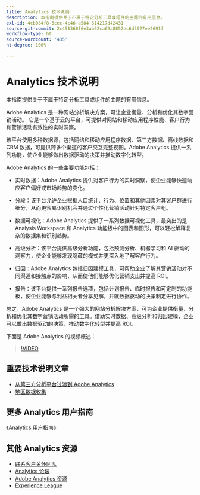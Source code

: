 ```yaml
---
title: Analytics 技术说明
description: 本指南提供关于不属于特定分析工具或组件的主题的有用信息。
exl-id: 4cb084f8-5cec-4c46-a584-614217d42431
source-git-commit: 2c451360f6e3ab62ca69a8852ec6d5627ee2691f
workflow-type: ht
source-wordcount: '435'
ht-degree: 100%

---
```


# Analytics 技术说明

本指南提供关于不属于特定分析工具或组件的主题的有用信息。

Adobe Analytics 是一种网站分析解决方案，可让企业衡量、分析和优化其数字营销活动。 它是一个基于云的平台，可提供对网站和移动应用程序性能、客户行为和营销活动有效性的实时洞察。

该平台使用多种数据源，包括网络和移动应用程序数据、第三方数据、离线数据和 CRM 数据，可提供跨多个渠道的客户交互完整视图。Adobe Analytics 提供一系列功能，使企业能够做出数据驱动的决策并推动数字化转型。

Adobe Analytics 的一些主要功能包括：

* 实时数据：Adobe Analytics 提供对客户行为的实时洞察，使企业能够快速响应客户偏好或市场趋势的变化。

* 分段：该平台允许企业根据人口统计、行为、位置和其他因素对其客户群进行细分，从而更容易识别机会并通过个性化营销活动针对特定客户组。

* 数据可视化：Adobe Analytics 提供了一系列数据可视化工具，最突出的是 Analysis Workspace 和 Analytics 功能板中的图表和图形，可以轻松解释复杂的数据集和识别趋势。

* 高级分析：该平台提供高级分析功能，包括预测分析、机器学习和 AI 驱动的洞察力，使企业能够发现隐藏的模式并更深入地了解客户行为。

* 归因：Adobe Analytics 包括归因建模工具，可帮助企业了解其营销活动对不同渠道和接触点的影响，从而使他们能够优化营销支出并提高 ROI。

* 报告：该平台提供一系列报告选项，包括计划报告、临时报告和可定制的功能板，使企业能够与利益相关者分享见解，并就数据驱动的决策制定进行协作。

总之，Adobe Analytics 是一个强大的网站分析解决方案，可为企业提供衡量、分析和优化其数字营销活动所需的工具。借助实时数据、高级分析和归因建模，企业可以做出数据驱动的决策，推动数字化转型并提高 ROI。

下面是 Adobe Analytics 的视频概述：

>[!VIDEO](https://video.tv.adobe.com/v/27429/?quality=12)

## 重要技术说明文章

* [从第三方分析平台过渡到 Adobe Analytics](ga-to-aa/home.md)
* [地区数据收集](/help/technotes/rdc/regional-data-collection.md)

## 更多 Analytics 用户指南

[《Analytics 用户指南》](https://experienceleague.adobe.com/docs/analytics.html)

## 其他 Analytics 资源

* [联系客户关怀团队](https://experienceleague.adobe.com/?support-solution=Analytics#support)
* [Analytics 论坛](https://forums.adobe.com/community/experience-cloud/analytics-cloud/analytics)
* [Adobe Analytics 资源](https://forums.adobe.com/message/10660755)
* [Experience League](https://landing.adobe.com/experience-league/)
